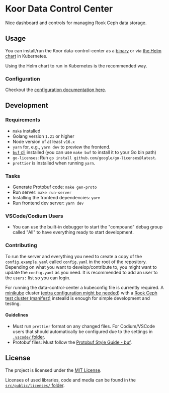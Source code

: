 # Koor Data Control Center

Nice dashboard and controls for managing Rook Ceph data storage.

## Usage

You can install/run the Koor data-control-center as a [binary](https://github.com/koor-tech/data-control-center/releases) or via [the Helm chart](charts/data-control-center/README.md) in Kubernetes.

Using the Helm chart to run in Kubernetes is the recommended way.

### Configuration

Checkout the [configuration documentation here](docs/configuration.md).

## Development

### Requirements

* `make` installed
* Golang version `1.21` or higher
* Node version of at least `v16.x`
* `yarn` for, e.g., `yarn dev` to preview the frontend.
* [`buf` cli](https://buf.build/docs/installation) installed (you can use `make buf` to install it to your Go bin path)
* `go-licenses`: Run `go install github.com/google/go-licenses@latest`.
* `prettier` is installed when running `yarn`.

### Tasks

* Generate Protobuf code: `make gen-proto`
* Run server: `make run-server`
* Installing the frontend dependencies: `yarn`
* Run frontend dev server: `yarn dev`

### VSCode/Codium Users

* You can use the built-in debugger to start the "compound" debug group called "All" to have everything ready to start development.

### Contributing

To run the server and everything you need to create a copy of the `config.example.yaml` called `config.yaml` in the root of the repository.
Depending on what you want to develop/contribute to, you might want to update the `config.yaml` as you need. It is recommended to add an user to the `users:` list so you can login.

For running the data-control-center a kubeconfig file is currently required. A [minikube](https://kubernetes.io/de/docs/tasks/tools/install-minikube/) cluster ([extra configuration might be needed](https://github.com/rook/rook/blob/master/Documentation/Contributing/development-environment.md#minikube)) with a [Rook Ceph test cluster (manifest)](https://github.com/rook/rook/blob/master/deploy/examples/cluster-test.yaml) instealld is enough for simple development and testing.

#### Guidelines

* Must run `prettier` format on any changed files. For Codium/VSCode users that should automatically be configured due to the settings in [`.vscode/` folder](.vscode/).
* Protobuf files: Must follow the [Protobuf Style Guide - buf](https://buf.build/docs/best-practices/style-guide).

## License

The project is licensed under the [MIT License](/LICENSE).

Licenses of used libraries, code and media can be found in the [`src/public/licenses/` folder](/src/public/licenses/).

